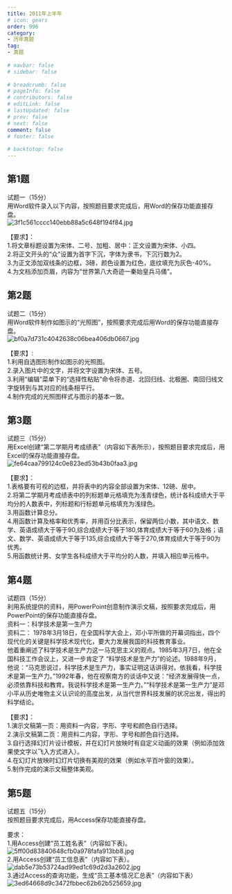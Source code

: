 ```yaml
---  
title: 2011年上半年  
# icon: gears  
order: 996  
category:  
- 历年真题  
tag:  
- 真题  
  
# navbar: false  
# sidebar: false  
  
# breadcrumb: false  
# pageInfo: false  
# contributors: false  
# editLink: false  
# lastUpdated: false  
# prev: false  
# next: false  
comment: false  
# footer: false  
  
# backtotop: false  
---  
```

## 第1题 ##

试题一（15分）  
用Word软件录入以下内容，按照题目要求完成后，用Word的保存功能直接存盘。  
![3f1c561cccc140ebb88a5c648f194f84.jpg][]  
  
【要求】：  
1.将文章标题设置为宋体、二号、加粗、居中：正文设置为宋体、小四。  
2.将正文开头的“众”设置为首字下沉，字体为隶书，下沉行数为2。  
3.为正文添加双线条的边框，3磅，颜色设置为红色，底纹填充为灰色-40%。  
4.为文档添加页眉，内容为“世界第八大奇迹一秦始皇兵马俑”。  


## 第2题 ##

试题二（15分）  
用Word软件制作如图示的“光照图”，按照要求完成后用Word的保存功能直接存盘。  
![bf0a7d731c4042638c06bea406db0667.jpg][]  
  
【要求】:  
1.利用自选图形制作如图示的光照图。  
2.录入图片中的文字，并将文字设置为宋体、五号。  
3.利用“编辑”菜单下的“选择性粘贴”命令将赤道、北回归线、北极圈、南回归线文字旋转到与其对应的线条相平行。  
4.制作完成的光照图样式与图示的基本一致。  


## 第3题 ##

试题三（15分）  
用Excel创建“第二学期月考成绩表”（内容如下表所示），按照题目要求完成后，用Excel的保存功能直接存盘。  
![fe64caa799124c0e823ed53b43b0faa3.jpg][]  
  
【要求】：  
1.表格要有可视的边框，并将表中的内容全部设置为宋体、12磅、居中。  
2.将第二学期月考成绩表中的列标题单元格填充为浅青绿色，统计各科成绩大于平均分的人数表中，列标题和行标题单元格填充为浅绿色。  
3.用函数计算总分。  
4.用函数计算及格率和优秀率，并用百分比表示，保留两位小数，其中语文、数学、英语成绩大于等于90,综合成绩大于等于180,体育成绩大于等于60为及格；语文、数学、英语成绩大于等于135,综合成绩大于等于270,体育成绩大于等于90为优秀。  
5.用函数统计男、女学生各科成绩大于平均分的人数，并填入相应单元格中。  


## 第4题 ##

试题四（15分）  
利用系统提供的资料，用PowerPoint创意制作演示文稿，按照要求完成后，用 PowerPoint的保存功能直接存盘。  
资料一：科学技术是第一生产力  
资料二： 1978年3月18日，在全国科学大会上，邓小平所做的开幕词指出，四个现代化的关键是科学技术现代化，要大力发展我国的科技教育事业。  
他着重阐述了科学技术是生产力这一马克思主义的观点。1985年3月7日，他在全国科技工作会议上，又进一步肯定了 “科学技术是生产力”的论述。1988年9月，他说：“马克思说过，科学技术是生产力，事实证明这话讲得对。依我看，科学技术是第一生产力。”1992年春，他在视察南方的谈话中又说：“经济发展得快一点，必须依靠科技和教育。我说科学技术是第一生产力。”“科学技术是第一生产力”是邓小平从历史唯物主义认识论的高度出发，从当代世界科技发展的状况出发，得出的科学结论。  
  
【要求】：  
1.演示文稿第一页：用资料一内容，字形、字号和颜色自行选择。  
2.演示文稿第二页：用资料二内容，字形、字号和颜色自行选择。  
3.自行选择幻灯片设计模板，并在幻灯片放映时有自定义动画的效果（例如添加效果使文字以飞入方式进入）。  
4.在幻灯片放映时幻灯片切换有美观的效果（例如水平百叶窗的效果）。  
5.制作完成的演示文稿整体美观。  


## 第5题 ##

试题五（15分）  
按照题目要求完成后，用Access保存功能直接存盘。  
  
要求：  
1.用Access创建“员工姓名表”（内容如下表)。  
![5ff00d83840648cfb0a978fafa913bb8.jpg][]  
2.用Access创建“员工信息表”（内容如下表）。  
![dab5e73b53724ad99ed1c69d2d3a2602.jpg][]  
3.通过Access的查询功能，生成“员工基本情况汇总表”（内容如下表）  
![3ed64668d9c3472fbbec62b62b525659.jpg][]  



[3f1c561cccc140ebb88a5c648f194f84.jpg]: https://www.xkxxkx.cn/file/exam/software/信息处理技术员/案例/第1题/3f1c561cccc140ebb88a5c648f194f84.jpg
[bf0a7d731c4042638c06bea406db0667.jpg]: https://www.xkxxkx.cn/file/exam/software/信息处理技术员/案例/第2题/bf0a7d731c4042638c06bea406db0667.jpg
[fe64caa799124c0e823ed53b43b0faa3.jpg]: https://www.xkxxkx.cn/file/exam/software/信息处理技术员/案例/第3题/fe64caa799124c0e823ed53b43b0faa3.jpg
[5ff00d83840648cfb0a978fafa913bb8.jpg]: https://www.xkxxkx.cn/file/exam/software/信息处理技术员/案例/第5题/5ff00d83840648cfb0a978fafa913bb8.jpg
[dab5e73b53724ad99ed1c69d2d3a2602.jpg]: https://www.xkxxkx.cn/file/exam/software/信息处理技术员/案例/第5题/dab5e73b53724ad99ed1c69d2d3a2602.jpg
[3ed64668d9c3472fbbec62b62b525659.jpg]: https://www.xkxxkx.cn/file/exam/software/信息处理技术员/案例/第5题/3ed64668d9c3472fbbec62b62b525659.jpg
